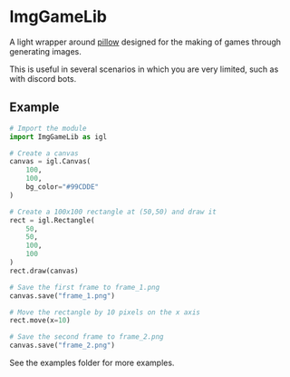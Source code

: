 # ImgGameLib
A light wrapper around [pillow](https://pillow.readthedocs.io/en/stable/) designed for the making of games through generating images.

This is useful in several scenarios in which you are very limited, such as with discord bots.

## Example
```py
# Import the module
import ImgGameLib as igl

# Create a canvas
canvas = igl.Canvas(
    100,
    100,
    bg_color="#99CDDE"
)

# Create a 100x100 rectangle at (50,50) and draw it
rect = igl.Rectangle(
    50,
    50,
    100,
    100
)
rect.draw(canvas)

# Save the first frame to frame_1.png
canvas.save("frame_1.png")

# Move the rectangle by 10 pixels on the x axis
rect.move(x=10)

# Save the second frame to frame_2.png
canvas.save("frame_2.png")
```
See the examples folder for more examples.
